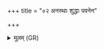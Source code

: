 +++
title = "०२ अनस्थाः शुद्धाः पवनेन"

+++
<details><summary>मूलम् (GR)</summary>

अनस्थाः शुद्धाः पवनेन पूताः  
शुचयः शुचीन् अपि यन्ति लोकान् ।  
विष्टारिणम् ओदनं ये पचन्ति  
नैषां शिश्नं प्र दहति जातवेदाः ॥
</details>